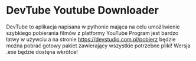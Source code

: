 # DevTube Youtube Downloader
 DevTube to aplikacja napisana w pythonie mająca na celu umożliwienie szybkiego pobierania filmów z platformy YouTube
 Program jest bardzo łatwy w używciu a na stronie https://devstudio.com.pl/pobierz będzie można pobrać gotowy pakiet zawierający wszystkie potrzebne pliki!
 Wersja .exe będzie dostęna wkrótce!
 
